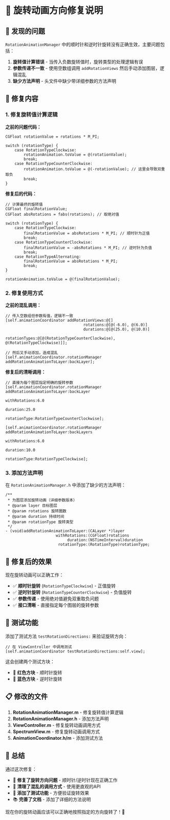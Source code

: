 # 🔄 旋转动画方向修复说明

## 🐛 发现的问题

`RotationAnimationManager` 中的顺时针和逆时针旋转没有正确生效，主要问题包括：

1. **旋转值计算错误** - 当传入负数旋转值时，旋转类型的处理逻辑有误
2. **参数传递不一致** - 使用空数组调用 `addRotationViews` 然后手动添加图层，逻辑混乱
3. **缺少方法声明** - 头文件中缺少带详细参数的方法声明

## 🔧 修复内容

### 1. 修复旋转值计算逻辑

**之前的问题代码：**
```objc
CGFloat rotationValue = rotations * M_PI;

switch (rotationType) {
    case RotationTypeClockwise:
        rotationAnimation.toValue = @(rotationValue);
        break;
    case RotationTypeCounterClockwise:
        rotationAnimation.toValue = @(-rotationValue); // 这里会导致双重取负
        break;
}
```

**修复后的代码：**
```objc
// 计算最终的旋转值
CGFloat finalRotationValue;
CGFloat absRotations = fabs(rotations); // 取绝对值

switch (rotationType) {
    case RotationTypeClockwise:
        finalRotationValue = absRotations * M_PI; // 顺时针为正值
        break;
    case RotationTypeCounterClockwise:
        finalRotationValue = -absRotations * M_PI; // 逆时针为负值
        break;
    case RotationTypeAlternating:
        finalRotationValue = absRotations * M_PI;
        break;
}

rotationAnimation.toValue = @(finalRotationValue);
```

### 2. 修复使用方式

**之前的混乱调用：**
```objc
// 传入空数组但参数有值，逻辑不一致
[self.animationCoordinator addRotationViews:@[] 
                                  rotations:@[@(-6.0), @(6.0)] 
                                  durations:@[@(25.0), @(10.0)] 
                              rotationTypes:@[@(RotationTypeCounterClockwise), @(RotationTypeClockwise)]];

// 然后又手动添加，造成混乱
[self.animationCoordinator.rotationManager addRotationAnimationToLayer:backLayer];
```

**修复后的清晰调用：**
```objc
// 直接为每个图层指定明确的旋转参数
[self.animationCoordinator.rotationManager addRotationAnimationToLayer:backLayer 
                                                      withRotations:6.0 
                                                           duration:25.0 
                                                       rotationType:RotationTypeCounterClockwise];

[self.animationCoordinator.rotationManager addRotationAnimationToLayer:backLayers 
                                                      withRotations:6.0 
                                                           duration:10.0 
                                                       rotationType:RotationTypeClockwise];
```

### 3. 添加方法声明

在 `RotationAnimationManager.h` 中添加了缺少的方法声明：
```objc
/**
 * 为图层添加旋转动画（详细参数版本）
 * @param layer 目标图层
 * @param rotations 旋转圈数
 * @param duration 持续时间
 * @param rotationType 旋转类型
 */
- (void)addRotationAnimationToLayer:(CALayer *)layer 
                      withRotations:(CGFloat)rotations 
                           duration:(NSTimeInterval)duration 
                       rotationType:(RotationType)rotationType;
```

## 🎯 修复后的效果

现在旋转动画可以正确工作：

- ✅ **顺时针旋转** (`RotationTypeClockwise`) - 正值旋转
- ✅ **逆时针旋转** (`RotationTypeCounterClockwise`) - 负值旋转  
- ✅ **参数传递** - 使用绝对值避免双重取负问题
- ✅ **接口清晰** - 直接指定每个图层的旋转参数

## 🧪 测试功能

添加了测试方法 `testRotationDirections:` 来验证旋转方向：

```objc
// 在 ViewController 中调用测试
[self.animationCoordinator testRotationDirections:self.view];
```

这会创建两个测试方块：
- 🔴 **红色方块** - 顺时针旋转
- 🔵 **蓝色方块** - 逆时针旋转

## 📋 修改的文件

1. **RotationAnimationManager.m** - 修复旋转值计算逻辑
2. **RotationAnimationManager.h** - 添加方法声明
3. **ViewController.m** - 修复旋转动画调用方式
4. **SpectrumView.m** - 修复旋转动画调用方式
5. **AnimationCoordinator.h/m** - 添加测试方法

## 🎉 总结

通过这次修复：
- 🔧 **修复了旋转方向问题** - 顺时针/逆时针现在正确工作
- 🧹 **清理了混乱的调用方式** - 使用更直观的API
- 🧪 **添加了测试功能** - 方便验证旋转效果
- 📚 **完善了文档** - 添加了详细的方法说明

现在你的旋转动画应该可以正确地按照指定的方向旋转了！🎊
